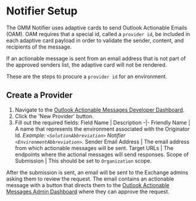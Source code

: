 # Notifier Setup

The GMM Notifier uses adaptive cards to send Outlook Actionable Emails (OAM). OAM requires that a special id, called a `provider id`, be included in each adaptive card payload in order to validate the sender, content, and recipients of the message.

If an actionable message is sent from an email address that is not part of the approved senders list, the adaptive card will not be rendered.

These are the steps to procure a `provider id` for an environment.

## Create a Provider

1. Navigate to the [Outlook Actionable Messages Developer Dashboard].
1. Click the 'New Provider' button.
1. Fill out the required fields:
    Field Name | Description
    -|-
    Friendly Name | A name that represents the environment associated with the Originator Id. *Example: `<SolutionAbbreviation>` Notifier `<EnvironmentAbbreviation>`.*
    Sender Email Address | The email address from which actionable messages will be sent.
    Target URLs | The endpoints where the actional messages will send responses.
    Scope of Submission | This should be set to `Organization` scope.

After the submission is sent, an email will be sent to the Exchange admins asking them to review the request. The email contains an actionable message with a button that directs them to the [Outlook Actionable Messages Admin Dashboard] where they can approve the request.

<!-- Link References -->
[Outlook Actionable Messages Developer Dashboard]: https://aka.ms/publishoam
[Outlook Actionable Messages Admin Dashboard]: https://outlook.office.com/connectors/oam/Admin